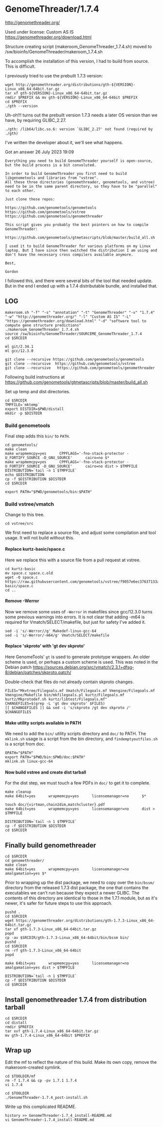 GenomeThreader/1.7.4
====================

<http://genomethreader.org/>

Used under license:
Custom AS IS
<https://genomethreader.org/download.html>

Structure creating script (makeroom_GenomeThreader_1.7.4.sh) moved to /sw/bioinfo/GenomeThreader/makeroom_1.7.4.sh

To accomplish the installation of this version, I had to build from source. This is difficult.

I previously tried to use the prebuilt 1.7.3 version:

    wget http://genomethreader.org/distributions/gth-${VERSION}-Linux_x86_64-64bit.tar.gz
    tar xf gth-${VERSION}-Linux_x86_64-64bit.tar.gz 
    rmdir $PREFIX && mv gth-${VERSION}-Linux_x86_64-64bit $PREFIX
    cd $PREFIX
    ./gth --version

Uh-oh!!! turns out the prebuilt version 1.7.3 needs a later OS version than we have, by requiring GLIBC_2.27.

    ./gth: /lib64/libc.so.6: version `GLIBC_2.27' not found (required by ./gth)

I've written the developer about it, we'll see what happens.

Got an answer 26 July 2023 19:09

    Everything you need to build GenomeThreader yourself is open-source, but the build process is a bit convoluted.

    In order to build GenomeThreader you first need to build libgenometools and libraries from "vstree".
    All these three directories (genomethreader, genometools, and vstree) need to be in the same parent directory, so they have to be "parallel" to each other.

    Just clone these repos:

    https://github.com/genometools/genometools
    https://github.com/genometools/vstree
    https://github.com/genometools/genomethreader

    This script gives you probably the best pointers on how to compile GenomeThreader:

    https://github.com/genometools/gtmetascripts/blob/master/build_all.sh

    I used it to build GenomeThreader for various platforms on my Linux laptop. But I have since then switched the distribution I am using and don't have the necessary cross compilers available anymore.

    Best,

    Gordon

I followed this, and there were several bits of the tool that needed update.
But in the end I ended up with a 1.7.4 distributable bundle, and installed that.


LOG
---

    makeroom.sh "-f" "-s" "annotation" "-t" "GenomeThreader" "-v" "1.7.4" "-w" "http://genomethreader.org/" "-l" "Custom AS IS" "-L" "https://genomethreader.org/download.html" "-d" "software tool to compute gene structure predictions"
    ./makeroom_GenomeThreader_1.7.4.sh 
    source /sw/bioinfo/GenomeThreader/SOURCEME_GenomeThreader_1.7.4
    cd $SRCDIR

    ml git/2.34.1
    ml gcc/12.3.0

    git clone --recursive https://github.com/genometools/genometools
    git clone --recursive  https://github.com/genometools/vstree
    git clone --recursive   https://github.com/genometools/genomethreader

Following build instructions at https://github.com/genometools/gtmetascripts/blob/master/build_all.sh

Set up temp and dist directories.

    cd $SRCDIR
    TMPFILE=`mktemp`
    export DISTDIR=$PWD/distall
    mkdir -p $DISTDIR


### Build genometools

Final step adds this `bin/` to `PATH`.

    cd genometools/
    make clean
    make wrapmemcpy=yes      CPPFLAGS='-fno-stack-protector -U_FORTIFY_SOURCE -D_GNU_SOURCE'      cairo=no $*
    make wrapmemcpy=yes      CPPFLAGS='-fno-stack-protector -U_FORTIFY_SOURCE -D_GNU_SOURCE'      cairo=no dist > $TMPFILE
    DISTRIBUTION=`tail -n 1 $TMPFILE`
    echo $DISTRIBUTION
    cp -f $DISTRIBUTION $DISTDIR
    cd $SRCDIR

    export PATH="$PWD/genometools/bin:$PATH"


### Build vstree/vmatch

Change to this tree.

    cd vstree/src

We first need to replace a source file, and adjust some compilation and tool
usage. It will not build without this.

#### Replace kurtz-basic/space.c

Here we replace this with a source file from a pull request at vstree.

    cd kurtz-basic
    mv space.c space.c.old
    wget -O space.c https://raw.githubusercontent.com/genometools/vstree/f9057e6ec37637133a4ab010a4361f33db3aca3c/src/kurtz-basic/space.c
    cd ..

#### Remove -Werror

Now we remove some uses of `-Werror` in makefiles since gcc/12.3.0 turns some
previous warnings into errors. It is not clear that adding -m64 is required for
Vmatch/SELECT/makefile, but just for safety I've added it.

    sed -i 's/-Werror//g' Makedef-linux-gcc-64
    sed -i 's/-Werror/-m64/g' Vmatch/SELECT/makefile 

#### Replace 'skproto' with 'gt dev skproto'

Here GenomeTools' `gt` is used to generate prototype wrappers. An older scheme
is used, or perhaps a custom scheme is used. This was noted in the Debian patch
https://sources.debian.org/src/vmatch/2.3.1+dfsg-8/debian/patches/skproto.patch/

Double-check that files do not already contain skproto changes.

    FILES="Mkvtree/Filegoals.mf Vmatch/Filegoals.mf Vmengine/Filegoals.mf Vmengine/Makefile bin/mkfilegoals.pl kurtz/Filegoals.mf kurtz/Mkprotodef.sh kurtz/libtest/Filegoals.mf"
    CHANGEFILES=$(grep -L 'gt dev skproto' $FILES)
    [[ $CHANGEFILES ]] && sed -i 's/skproto /gt dev skproto /' $CHANGEFILES

#### Make utility scripts available in PATH

We need to add the `bin/` utility scripts directory and `doc/` to PATH.  The
`mklink.sh` usage is a script from the bin directory, and
`findemptyoutfiles.sh` is a script from doc.

    OPATH="$PATH"
    export PATH="$PWD/bin:$PWD/doc:$PATH"
    mklink.sh linux-gcc-64

#### Now build vstree and create dist tarball

For the dist step, we must touch a few PDFs in `doc/` to get it to complete.

    make cleanup
    make 64bit=yes      wrapmemcpy=yes      licensemanager=no      $*

    touch doc/{virtman,chain2dim,matchcluster}.pdf
    make 64bit=yes      wrapmemcpy=yes      licensemanager=no      dist > $TMPFILE

    DISTRIBUTION=`tail -n 1 $TMPFILE`
    cp -f $DISTRIBUTION $DISTDIR
    cd $SRCDIR



## Finally build genomethreader

    cd $SRCDIR
    cd genomethreader/
    make clean
    make 64bit=yes      wrapmemcpy=yes      licensemanager=no      amalgamation=yes $*

Prior to wrapping up the dist package, we need to copy over the `bin/bssm/`
directory from the released 1.7.3 dist package, the one that contains the
executables we can't run because they expect a newer GLIBC. The contents of
this directory are identical to those in the 1.7.1 module, but as it's newer,
it's safer for future steps to use this approach.

    pushd .
    cd $SRCDIR
    wget https://genomethreader.org/distributions/gth-1.7.3-Linux_x86_64-64bit.tar.gz
    tar xf gth-1.7.3-Linux_x86_64-64bit.tar.gz
    popd
    cp -av $SRCDIR/gth-1.7.3-Linux_x86_64-64bit/bin/bssm bin/
    pushd .
    cd $SRCDIR
    rm -rf gth-1.7.3-Linux_x86_64-64bit
    popd

    make 64bit=yes      wrapmemcpy=yes      licensemanager=no      amalgamation=yes dist > $TMPFILE

    DISTRIBUTION=`tail -n 1 $TMPFILE`
    cp -f $DISTRIBUTION $DISTDIR
    cd $SRCDIR



## Install genomethreader 1.7.4 from distribution tarball

    cd $SRCDIR
    cd distall
    rmdir $PREFIX
    tar xvf gth-1.7.4-Linux_x86_64-64bit.tar.gz
    mv gth-1.7.4-Linux_x86_64-64bit $PREFIX


## Wrap up

Edit the mf to reflect the nature of this build. Make its own copy, remove the
makeroom-created symlink.

    cd $TOOLDIR/mf
    rm -f 1.7.4 && cp -pv 1.7.1 1.7.4
    vi 1.7.4

    cd $TOOLDIR
    ./GenomeThreader-1.7.4_post-install.sh

Write up this complicated README.

    history >> GenomeThreader-1.7.4_install-README.md
    vi GenomeThreader-1.7.4_install-README.md

